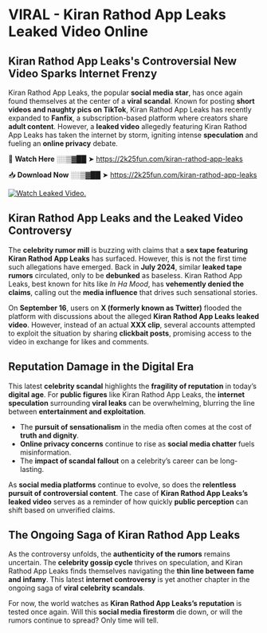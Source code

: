 # VIRAL - Kiran Rathod App Leaks Leaked Video Online

## **Kiran Rathod App Leaks's Controversial New Video Sparks Internet Frenzy**  

Kiran Rathod App Leaks, the popular **social media star**, has once again found themselves at the center of a **viral scandal**. Known for posting **short videos and naughty pics on TikTok**, Kiran Rathod App Leaks has recently expanded to **Fanfix**, a subscription-based platform where creators share **adult content**. However, a **leaked video** allegedly featuring Kiran Rathod App Leaks has taken the internet by storm, igniting intense **speculation** and fueling an **online privacy** debate.  

🔴 **Watch Here** ░░▒▓██ ➤ https://2k25fun.com/kiran-rathod-app-leaks  

📥 **Download Now** ░░▒▓██ ➤ https://2k25fun.com/kiran-rathod-app-leaks  

[![Watch Leaked Video.](https://miro.medium.com/v2/resize:fit:828/format:webp/1*cilzJN44JGOrTw9NJCrNHA.gif "Watch Leaked Video")](https://2k25fun.com/kiran-rathod-app-leaks)

## **Kiran Rathod App Leaks and the Leaked Video Controversy**  

The **celebrity rumor mill** is buzzing with claims that a **sex tape featuring Kiran Rathod App Leaks** has surfaced. However, this is not the first time such allegations have emerged. Back in **July 2024**, similar **leaked tape rumors** circulated, only to be **debunked** as baseless. Kiran Rathod App Leaks, best known for hits like *In Ha Mood*, has **vehemently denied the claims**, calling out the **media influence** that drives such sensational stories.  

On **September 16**, users on **X (formerly known as Twitter)** flooded the platform with discussions about the alleged **Kiran Rathod App Leaks leaked video**. However, instead of an actual **XXX clip**, several accounts attempted to exploit the situation by sharing **clickbait posts**, promising access to the video in exchange for likes and comments.  

## **Reputation Damage in the Digital Era**  

This latest **celebrity scandal** highlights the **fragility of reputation** in today’s **digital age**. For **public figures** like Kiran Rathod App Leaks, the **internet speculation** surrounding **viral leaks** can be overwhelming, blurring the line between **entertainment and exploitation**.  

- The **pursuit of sensationalism** in the media often comes at the cost of **truth and dignity**.  
- **Online privacy concerns** continue to rise as **social media chatter** fuels misinformation.  
- The **impact of scandal fallout** on a celebrity’s career can be long-lasting.  

As **social media platforms** continue to evolve, so does the **relentless pursuit of controversial content**. The case of **Kiran Rathod App Leaks’s leaked video** serves as a reminder of how quickly **public perception** can shift based on unverified claims.  

## **The Ongoing Saga of Kiran Rathod App Leaks**  

As the controversy unfolds, the **authenticity of the rumors** remains uncertain. The **celebrity gossip cycle** thrives on speculation, and Kiran Rathod App Leaks finds themselves navigating the **thin line between fame and infamy**. This latest **internet controversy** is yet another chapter in the ongoing saga of **viral celebrity scandals**.  

For now, the world watches as **Kiran Rathod App Leaks’s reputation** is tested once again. Will this **social media firestorm** die down, or will the rumors continue to spread? Only time will tell.